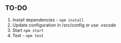 ## TO-DO

1. Install dependencies - `npm install`
1. Update configuration in /src/config or use .vscode
1. Start `npm start`
1. Test - `npm test`
